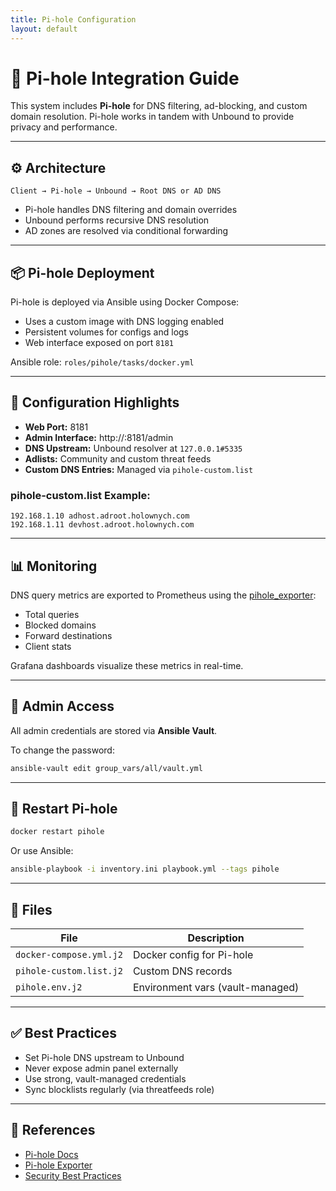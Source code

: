 ```yaml
---
title: Pi-hole Configuration
layout: default
---
```


# 🧰 Pi-hole Integration Guide

This system includes **Pi-hole** for DNS filtering, ad-blocking, and custom domain resolution. Pi-hole works in tandem with Unbound to provide privacy and performance.

---

## ⚙️ Architecture

```
Client → Pi-hole → Unbound → Root DNS or AD DNS
```

- Pi-hole handles DNS filtering and domain overrides
- Unbound performs recursive DNS resolution
- AD zones are resolved via conditional forwarding

---

## 📦 Pi-hole Deployment

Pi-hole is deployed via Ansible using Docker Compose:

- Uses a custom image with DNS logging enabled
- Persistent volumes for configs and logs
- Web interface exposed on port `8181`

Ansible role: `roles/pihole/tasks/docker.yml`

---

## 🔧 Configuration Highlights

- **Web Port:** 8181
- **Admin Interface:** http://<ip>:8181/admin
- **DNS Upstream:** Unbound resolver at `127.0.0.1#5335`
- **Adlists:** Community and custom threat feeds
- **Custom DNS Entries:** Managed via `pihole-custom.list`

### pihole-custom.list Example:

```
192.168.1.10 adhost.adroot.holownych.com
192.168.1.11 devhost.adroot.holownych.com
```

---

## 📊 Monitoring

DNS query metrics are exported to Prometheus using the [pihole_exporter](https://github.com/eko/pihole-exporter):

- Total queries
- Blocked domains
- Forward destinations
- Client stats

Grafana dashboards visualize these metrics in real-time.

---

## 🔐 Admin Access

All admin credentials are stored via **Ansible Vault**.

To change the password:

```bash
ansible-vault edit group_vars/all/vault.yml
```

---

## 🔄 Restart Pi-hole

```bash
docker restart pihole
```

Or use Ansible:

```bash
ansible-playbook -i inventory.ini playbook.yml --tags pihole
```

---

## 📁 Files

| File | Description |
|------|-------------|
| `docker-compose.yml.j2` | Docker config for Pi-hole |
| `pihole-custom.list.j2` | Custom DNS records |
| `pihole.env.j2`         | Environment vars (vault-managed) |

---

## ✅ Best Practices

- Set Pi-hole DNS upstream to Unbound
- Never expose admin panel externally
- Use strong, vault-managed credentials
- Sync blocklists regularly (via threatfeeds role)

---

## 📎 References

- [Pi-hole Docs](https://docs.pi-hole.net/)
- [Pi-hole Exporter](https://github.com/eko/pihole-exporter)
- [Security Best Practices](https://pi-hole.net/blog/2021/03/19/securing-your-pi-hole/)
